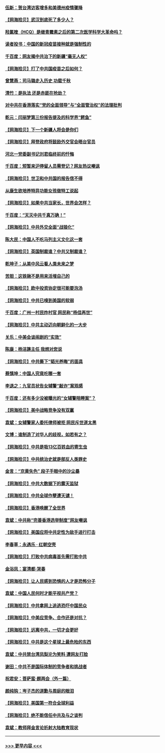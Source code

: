 #### [伍新：贺台湾访客增多和美德州疫情骤降](../pages/nsc993/n12865651.md?t=04092052) 
#### [【网海拾贝】武汉到底死了多少人？](../pages/nsc993/n12863707.md?t=04092052) 
#### [羟氯喹（HCQ）是继青霉素之后的第二次医学科学大革命吗？](../pages/nsc993/n12638564.md?t=04092052) 
#### [读者投书：中国的新冠疫苗接种就是强制性的](../pages/nsc993/n12859932.md?t=04092052) 
#### [千百度：网友揭中共治下的新疆“毫无人权”](../pages/nsc993/n12858385.md?t=04092052) 
#### [【网海拾贝】打了中共国疫苗之后如何？](../pages/nsc993/n12857866.md?t=04092052) 
#### [曾慧燕：司马璐走入历史 功载千秋](../pages/nsc993/n12856996.md?t=04092052) 
#### [清竹：是执法 还是赤匪在抢劫？](../pages/nsc993/n12856952.md?t=04092052) 
#### [对中共在香港落实“党的全面领导”与“全面管治权”的法理批判](../pages/nsc993/n12856929.md?t=04092052) 
#### [乾元：闫丽梦第三份报告提及的科学界“鳄鱼”](../pages/nsc993/n12855985.md?t=04092052) 
#### [【网海拾贝】下一个新疆人将会是你们](../pages/nsc993/n12855864.md?t=04092052) 
#### [【网海拾贝】拜登政府将鼓励外交官会晤台官员](../pages/nsc993/n12853615.md?t=04092052) 
#### [河北一党委副书记刘君临终前的忏悔](../pages/nsc993/n12849420.md?t=04092052) 
#### [千百度：短暂来沪停留人员需登记？网友热议嘲讽](../pages/nsc993/n12853497.md?t=04092052) 
#### [【网海拾贝】世卫和中共国的报告信不得](../pages/nsc993/n12850902.md?t=04092052) 
#### [从康生欲培养特异功能女孩做特工说起](../pages/nsc993/n12849289.md?t=04092052) 
#### [【网海拾贝】如果中共当家长，世界会怎样？](../pages/nsc993/n12848436.md?t=04092052) 
#### [千百度：“天灭中共千真万确！”](../pages/nsc993/n12845659.md?t=04092052) 
#### [【网海拾贝】中共外交全面“战狼化”](../pages/nsc993/n12845607.md?t=04092052) 
#### [陈大民：中国人不吃马列主义文化这一套](../pages/nsc993/n12842496.md?t=04092052) 
#### [【网海拾贝】英国制裁谁？中共又制裁谁？](../pages/nsc993/n12840909.md?t=04092052) 
#### [乾坤子：从美中风云看人类未来之梦](../pages/nsc993/n12840590.md?t=04092052) 
#### [苦胆：这铁锹不是用来活埋自己的](../pages/nsc993/n12839512.md?t=04092052) 
#### [【网海拾贝】欧中投资协定很可能要泡汤](../pages/nsc993/n12835122.md?t=04092052) 
#### [【网海拾贝】中共已嗅到美国的软弱](../pages/nsc993/n12832411.md?t=04092052) 
#### [千百度：广州一村民炸村官 网民称“杨佳再世”](../pages/nsc993/n12832380.md?t=04092052) 
#### [【网海拾贝】中共主动迈向朝鲜化的一大步](../pages/nsc993/n12829887.md?t=04092052) 
#### [关乐：中美会谈闹剧的“实效”](../pages/nsc993/n12826698.md?t=04092052) 
#### [陈康：杨洁篪主任  我想对您说](../pages/nsc993/n12826609.md?t=04092052) 
#### [【网海拾贝】中共撕下“韬光养晦”的面具](../pages/nsc993/n12826459.md?t=04092052) 
#### [蔡慎坤：中国人究竟吃哪一套](../pages/nsc993/n12826010.md?t=04092052) 
#### [李退之：九官员状告女辅警“敲诈”案观感](../pages/nsc993/n12823984.md?t=04092052) 
#### [千百度：还有多少没被曝光的“女辅警陪睡案”？](../pages/nsc993/n12822136.md?t=04092052) 
#### [【网海拾贝】美中战略竞争没有双赢](../pages/nsc993/n12822105.md?t=04092052) 
#### [袁斌：女辅警家人委托律师被拒 网民斥世道太黑](../pages/nsc993/n12822004.md?t=04092052) 
#### [文博：谁制造了对华人的歧视，如若有之？](../pages/nsc993/n12821635.md?t=04092052) 
#### [【网海拾贝】中共是吸13亿百姓血的寄生虫](../pages/nsc993/n12819191.md?t=04092052) 
#### [【网海拾贝】中共统治史就是部反人类罪史](../pages/nsc993/n12816738.md?t=04092052) 
#### [金言：“京黄失色” 段子手眼中的沙尘暴](../pages/nsc993/n12815700.md?t=04092052) 
#### [【网海拾贝】中共大数据下的露天监狱](../pages/nsc993/n12811075.md?t=04092052) 
#### [【网海拾贝】中共全球作孽遭天谴！](../pages/nsc993/n12810258.md?t=04092052) 
#### [【网海拾贝】香港唤醒了全世界](../pages/nsc993/n12809100.md?t=04092052) 
#### [袁斌：中共称“完善香港选举制度”网友嘲讽](../pages/nsc993/n12808994.md?t=04092052) 
#### [【网海拾贝】美国应将中共定性为敌手进行打击](../pages/nsc993/n12806870.md?t=04092052) 
#### [李春草：永遇乐 · 红朝空壳](../pages/nsc993/n12805365.md?t=04092052) 
#### [【网海拾贝】打败中共病毒首先需打败中共](../pages/nsc993/n12803930.md?t=04092052) 
#### [金浴凤：宴清都‧哭春](../pages/nsc993/n12801601.md?t=04092052) 
#### [【网海拾贝】让人民感到恐惧的人才是恐怖分子](../pages/nsc993/n12799347.md?t=04092052) 
#### [袁斌：中国人民何时才能平视共产党？](../pages/nsc993/n12799306.md?t=04092052) 
#### [【网海拾贝】中共拿网上追逃恐吓中国民众](../pages/nsc993/n12796905.md?t=04092052) 
#### [【网海拾贝】中美应竞争、合作还是对抗？](../pages/nsc993/n12794675.md?t=04092052) 
#### [【网海拾贝】远离中共，一切才会更好](../pages/nsc993/n12793572.md?t=04092052) 
#### [【网海拾贝】中共是这个星球上最危险的东西](../pages/nsc993/n12791400.md?t=04092052) 
#### [袁斌：中共禁台湾凤梨沦为笑料 遭网友打脸](../pages/nsc993/n12791335.md?t=04092052) 
#### [谢田：中共不是国际体制的竞争者和挑战者](../pages/nsc993/n12791212.md?t=04092052) 
#### [祝君安：菩萨蛮·题两会（外一篇）](../pages/nsc993/n12786801.md?t=04092052) 
#### [颜纯钩：岑子杰的道歉与周庭的眼泪](../pages/nsc993/n12786775.md?t=04092052) 
#### [【网海拾贝】美国第一符合全球利益](../pages/nsc993/n12786666.md?t=04092052) 
#### [【网海拾贝】绝不能信任中共及与之谈判](../pages/nsc993/n12784266.md?t=04092052) 
#### [袁斌：教师拜金言论折射大陆教育现状](../pages/nsc993/n12783868.md?t=04092052) 

----
#### [ >>> 更早内容 <<< ](../indexes/nsc993-earlier.md)
